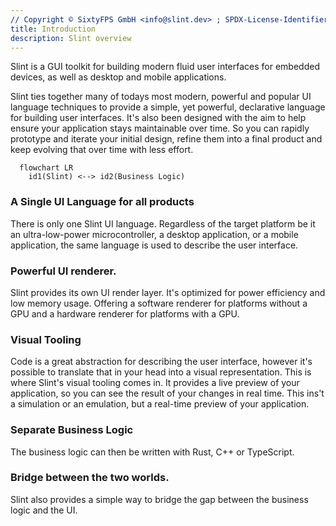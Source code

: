 ```yaml
---
// Copyright © SixtyFPS GmbH <info@slint.dev> ; SPDX-License-Identifier: MIT
title: Introduction
description: Slint overview
---
```


Slint is a GUI toolkit for building modern fluid user interfaces for embedded devices, as well as desktop and mobile applications.

Slint ties together many of todays most modern, powerful and popular UI language techniques to provide a simple, yet powerful, declarative language for building user interfaces. It's also been designed with the
aim to help ensure your application stays maintainable over time. So you can rapidly prototype and iterate
your initial design, refine them into a final product and keep evolving that over time with less effort.

```mermaid
  flowchart LR
    id1(Slint) <--> id2(Business Logic)
```

### A Single UI Language for all products
There is only one Slint UI language. Regardless of the target platform be it an ultra-low-power microcontroller, a desktop application, or a mobile application, the same language is used to describe the user interface.

### Powerful UI renderer.
Slint provides its own UI render layer. It's optimized for power efficiency and low memory usage. Offering a software renderer for platforms without a GPU and a hardware renderer for platforms with a GPU.

### Visual Tooling
Code is a great abstraction for describing the user interface, however it's possible to translate that in your head into a visual representation. This is where Slint's visual tooling comes in. It provides a live preview of your application, so you can see the result of your changes in real time. This ins't a simulation or an emulation, but a real-time preview of your application.

### Separate Business Logic
The business logic can then be written with Rust, C++ or TypeScript. 



### Bridge between the two worlds.
Slint also provides a simple way to bridge the gap between the business logic and the UI.


